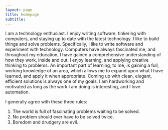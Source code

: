 ```yaml
---
layout: page
title: Homepage
subtitle:
---
```



I am a technology enthusiast. I enjoy writing software, tinkering with computers, and staying up to date with the latest technology. 
I like to build things and solve problems. Specifically, I like to write software and experiment with technology. Computers have 
always fascinated me, and throughout my education, I have gained a comprehensive understanding of how they work, inside and out. 
I enjoy learning, and applying creative thinking to problems. An important part of learning, to me, is gaining a full, 
working knowledge of an area, which allows me to expand upon what I have learned, and apply it when appropriate. 
Coming up with clean, elegant, efficient solutions is always one of my goals. I am hardworking and motivated as long as the work 
I am doing is interesting, and I love automation. 

I generally agree with these three rules:
1. The world is full of fascinating problems waiting to be solved.
2. No problem should ever have to be solved twice.
3. Boredom and drudgery are evil.

